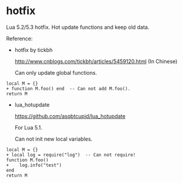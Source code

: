 # hotfix
Lua 5.2/5.3 hotfix. Hot update functions and keep old data.

Reference:
* hotfix by tickbh

  http://www.cnblogs.com/tickbh/articles/5459120.html (In Chinese)
  
  Can only update global functions.
  
```
local M = {}
+ function M.foo() end  -- Can not add M.foo().
return M
```  
  
* lua_hotupdate

  https://github.com/asqbtcupid/lua_hotupdate
  
  For Lua 5.1.
  
  Can not init new local variables.
  
```
local M = {}
+ local log = require("log")  -- Can not require!
function M.foo()
+    log.info("test")
end
return M
```  
  
